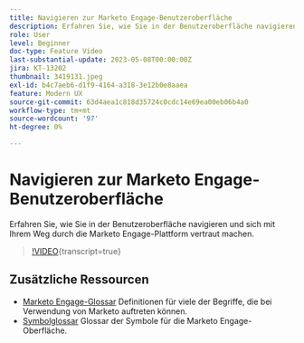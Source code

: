 ```yaml
---
title: Navigieren zur Marketo Engage-Benutzeroberfläche
description: Erfahren Sie, wie Sie in der Benutzeroberfläche navigieren und sich mit Ihrem Weg durch die Marketo Engage-Plattform vertraut machen.
role: User
level: Beginner
doc-type: Feature Video
last-substantial-update: 2023-05-08T00:00:00Z
jira: KT-13202
thumbnail: 3419131.jpeg
exl-id: b4c7aeb6-d1f9-4164-a318-3e12b0e8aaea
feature: Modern UX
source-git-commit: 63d4aea1c818d35724c0cdc14e69ea00eb06b4a0
workflow-type: tm+mt
source-wordcount: '97'
ht-degree: 0%

---
```


# Navigieren zur Marketo Engage-Benutzeroberfläche

Erfahren Sie, wie Sie in der Benutzeroberfläche navigieren und sich mit Ihrem Weg durch die Marketo Engage-Plattform vertraut machen.

>[!VIDEO](https://video.tv.adobe.com/v/3419131/?learn=on){transcript=true}

## Zusätzliche Ressourcen

* [Marketo Engage-Glossar](https://experienceleague.adobe.com/docs/marketo/using/getting-started-with-marketo/marketo-glossary.html?lang=en)
Definitionen für viele der Begriffe, die bei Verwendung von Marketo auftreten können.
* [Symbolglossar](https://experienceleague.adobe.com/docs/marketo/using/product-docs/marketo-engage-modern-ux/icon-glossary.html?lang=en)
Glossar der Symbole für die Marketo Engage-Oberfläche.

